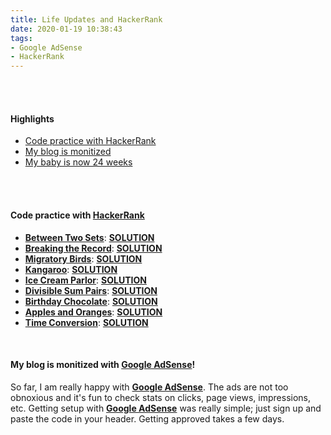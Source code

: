 ```yaml
---
title: Life Updates and HackerRank
date: 2020-01-19 10:38:43
tags: 
- Google AdSense
- HackerRank
---
```


<br>
<br>

<h4>Highlights</h4>
<ul>

<li> <a href = "#HackerRank">Code practice with HackerRank</a></li>
<li> <a href = "#GoogleAdsense">My blog is monitized</a></li>
<li> <a href = "#BabyAt24Weeks">My baby is now 24 weeks</a></li>
</ul>

<br>
<br>

<h4><a id="HackerRank">Code practice with 
<a href="https://www.hackerrank.com/dashboard">HackerRank</a></h4>
<ul>
<li>
<strong><a href="https://www.hackerrank.com/challenges/between-two-sets/problem">Between Two Sets</a></strong>: <strong><a href="https://www.hannahsky86.com/2020/01/18/between-two-sets">SOLUTION</a></strong></li>

<li><strong><a href="https://www.hackerrank.com/challenges/breaking-best-and-worst-records/problem">Breaking the Record</a></strong>: <strong><a href="https://www.hannahsky86.com/2020/01/18/breaking-the-records">SOLUTION</a></strong></li>

<li><strong><a href="https://www.hackerrank.com/challenges/migratory-birds/problem">Migratory Birds</a></strong>: <strong><a href="https://www.hannahsky86.com/2020/01/18/migratory-birds">SOLUTION</a></strong></li>

<li><strong><a href="https://www.hackerrank.com/challenges/kangaroo/problem">Kangaroo</a></strong>: <strong><a href="https://www.hannahsky86.com/2020/01/18/kangaroo">SOLUTION</a></strong></li>

<li><strong><a href="https://www.hackerrank.com/challenges/icecream-parlor/problem">Ice Cream Parlor</a></strong>: <strong><a href="https://www.hannahsky86.com/2020/01/18/ice-cream-parlor">SOLUTION</a></strong></li>

<li><strong><a href="https://www.hackerrank.com/challenges/divisible-sum-pairs/problem">Divisible Sum Pairs</a></strong>: <strong><a href="https://www.hannahsky86.com/2020/01/18/divisible-sum-pairs">SOLUTION</a></strong></li>

<li><strong><a href="https://www.hackerrank.com/challenges/the-birthday-bar/problem">Birthday Chocolate</a></strong>: <strong><a href="https://www.hannahsky86.com/2020/01/18/birthday-chocolate">SOLUTION</a></strong></li>

<li><strong><a href="https://www.hackerrank.com/challenges/apple-and-orange/problem">Apples and Oranges</a></strong>: <strong><a href="https://www.hannahsky86.com/2020/01/18/apple-and-orange">SOLUTION</a></strong></li>

<li><strong><a href="https://www.hackerrank.com/challenges/time-conversion/problem">Time Conversion</a></strong>: <strong><a href="https://www.hannahsky86.com/2020/01/18/time-conversion">SOLUTION</a></strong></li>
</ul>


<br>

<h4><a id="GoogleAdsense"> My blog is monitized with <a href="https://www.google.com/adsense">Google AdSense</a></a></strong>!</h4>

So far, I am really happy with <strong><a href="https://www.google.com/adsense">Google AdSense</a></strong>. The ads are not too obnoxious and it's fun to check stats on clicks, page views, impressions, etc. Getting setup with <strong><a href="https://www.google.com/adsense">Google AdSense</a></strong> was really simple; just sign up and paste the code in your header. Getting approved takes a few days. 

